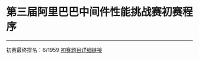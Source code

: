 # 第三届阿里巴巴中间件性能挑战赛初赛程序

------

初赛最终排名：6/1959
[初赛题目详细链接](https://code.aliyun.com/middlewarerace2017/open-messaging-demo?spm=5176.100068.555.1.Kz5MUL)


